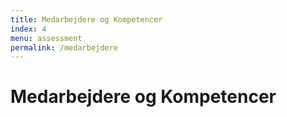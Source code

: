 ```yaml
---
title: Medarbejdere og Kompetencer
index: 4
menu: assessment
permalink: /medarbejdere
---
```


# Medarbejdere og Kompetencer
